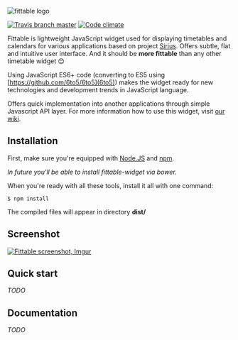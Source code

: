 ![fittable logo](http://i.imgur.com/qPv0VRS.png)

[![Travis branch master](https://img.shields.io/travis/cvut/fittable-widget/master.svg?style=flat-square)](https://travis-ci.org/cvut/fittable-widget)
[![Code climate](https://img.shields.io/codeclimate/github/cvut/fittable-widget.svg?style=flat-square)](https://codeclimate.com/github/cvut/fittable-widget)

Fittable is lightweight JavaScript widget used for displaying timetables and calendars for various applications based on project [Sirius](http://github.com/cvut/sirius). Offers subtle, flat and intuitive user interface. And it should be **more fittable** than any other timetable widget :blush:

Using JavaScript ES6+ code (converting to ES5 using [https://github.com/6to5/6to5](6to5)) makes the widget ready for new technologies and development trends in JavaScript language.

Offers quick implementation into another applications through simple Javascript API layer. For more information how to use this widget, visit [our wiki](#).

## Installation

First, make sure you're equipped with [Node.JS](http://www.nodejs.org) and [npm](http://www.npmjs.com).

*In future you'll be able to install fittable-widget via bower.*

When you're ready with all these tools, install it all with one command:

```
$ npm install
```

The compiled files will appear in directory **dist/**

## Screenshot

[![Fittable screenshot, Imgur](http://i.imgur.com/GQ3S0Ko.png)](http://i.imgur.com/GQ3S0Ko.png)

## Quick start

*TODO*

## Documentation
  
*TODO*
